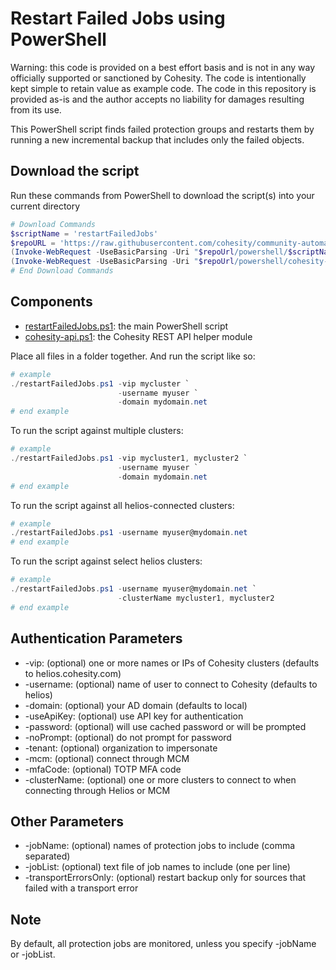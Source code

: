 # Restart Failed Jobs using PowerShell

Warning: this code is provided on a best effort basis and is not in any way officially supported or sanctioned by Cohesity. The code is intentionally kept simple to retain value as example code. The code in this repository is provided as-is and the author accepts no liability for damages resulting from its use.

This PowerShell script finds failed protection groups and restarts them by running a new incremental backup that includes only the failed objects.

## Download the script

Run these commands from PowerShell to download the script(s) into your current directory

```powershell
# Download Commands
$scriptName = 'restartFailedJobs'
$repoURL = 'https://raw.githubusercontent.com/cohesity/community-automation-samples/main'
(Invoke-WebRequest -UseBasicParsing -Uri "$repoUrl/powershell/$scriptName/$scriptName.ps1").content | Out-File "$scriptName.ps1"; (Get-Content "$scriptName.ps1") | Set-Content "$scriptName.ps1"
(Invoke-WebRequest -UseBasicParsing -Uri "$repoUrl/powershell/cohesity-api/cohesity-api.ps1").content | Out-File cohesity-api.ps1; (Get-Content cohesity-api.ps1) | Set-Content cohesity-api.ps1
# End Download Commands
```

## Components

* [restartFailedJobs.ps1](https://raw.githubusercontent.com/cohesity/community-automation-samples/main/powershell/restartFailedJobs/restartFailedJobs.ps1): the main PowerShell script
* [cohesity-api.ps1](https://raw.githubusercontent.com/cohesity/community-automation-samples/main/powershell/cohesity-api/cohesity-api.ps1): the Cohesity REST API helper module

Place all files in a folder together. And run the script like so:

```powershell
# example
./restartFailedJobs.ps1 -vip mycluster `
                        -username myuser `
                        -domain mydomain.net
# end example
```

To run the script against multiple clusters:

```powershell
# example
./restartFailedJobs.ps1 -vip mycluster1, mycluster2 `
                        -username myuser `
                        -domain mydomain.net
# end example
```

To run the script against all helios-connected clusters:

```powershell
# example
./restartFailedJobs.ps1 -username myuser@mydomain.net
# end example
```

To run the script against select helios clusters:

```powershell
# example
./restartFailedJobs.ps1 -username myuser@mydomain.net `
                        -clusterName mycluster1, mycluster2
# end example
```

## Authentication Parameters

* -vip: (optional) one or more names or IPs of Cohesity clusters (defaults to helios.cohesity.com)
* -username: (optional) name of user to connect to Cohesity (defaults to helios)
* -domain: (optional) your AD domain (defaults to local)
* -useApiKey: (optional) use API key for authentication
* -password: (optional) will use cached password or will be prompted
* -noPrompt: (optional) do not prompt for password
* -tenant: (optional) organization to impersonate
* -mcm: (optional) connect through MCM
* -mfaCode: (optional) TOTP MFA code
* -clusterName: (optional) one or more clusters to connect to when connecting through Helios or MCM

## Other Parameters

* -jobName: (optional) names of protection jobs to include (comma separated)
* -jobList: (optional) text file of job names to include (one per line)
* -transportErrorsOnly: (optional) restart backup only for sources that failed with a transport error

## Note

By default, all protection jobs are monitored, unless you specify -jobName or -jobList.

